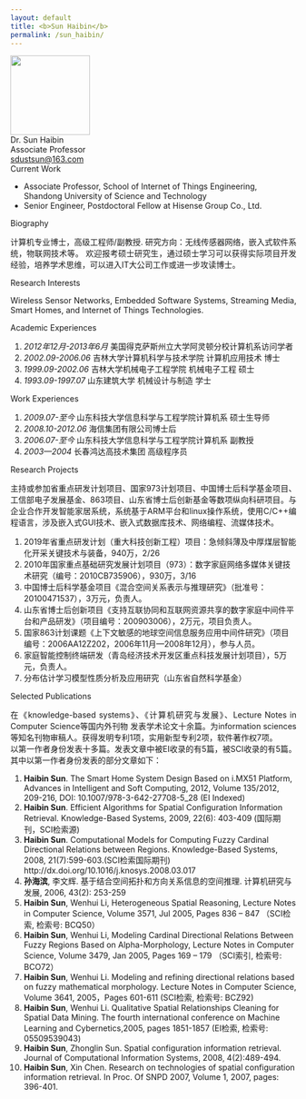 ```yaml
---
layout: default
title: <b>Sun Haibin</b>
permalink: /sun_haibin/
---
```


<div class="text-center">
    <img class="rounded-circle border shadow" height="140px" width="140px"
        src="{{ '/assets/imgs/sun_haibin.png' | relative_url }}" />
    <div class="fs-4 fw-light">
        Dr. Sun Haibin
    </div>
    <div class="fs-5 fw-light text-secondary">
        Associate Professor
    </div>
    <div class="btn-group mt-2 gap-3">
        <a href="mailto:sdustsun@163.com" class="text-decoration-none">
            <i class="bi bi-envelope-at-fill"></i> sdustsun@163.com
        </a>
    </div>
</div>

<div class="fs-4 fw-semibold border-bottom">
    <i class="bi bi-building-check"></i>
    Current Work
</div>
<ul class="list-group-numbered mt-3">
  <li class="list-group-item">
    Associate Professor, School of Internet of Things Engineering, Shandong University of Science and Technology
  </li>
  <li class="list-group-item">
    Senior Engineer, Postdoctoral Fellow at Hisense Group Co., Ltd.
  </li>
</ul>

<div class="fs-4 fw-semibold border-bottom">
    <i class="bi bi-info-circle"></i>
    Biography
</div>
<p class="mt-3" style="text-align: justify;">
    计算机专业博士，高级工程师/副教授. 研究方向：无线传感器网络，嵌入式软件系统，物联网技术等。 欢迎报考硕士研究生，通过硕士学习可以获得实际项目开发经验，培养学术思维，可以进入IT大公司工作或进一步攻读博士。
</p>

<div class="fs-4 fw-semibold border-bottom">
    <i class="bi bi-lightbulb"></i>
    Research Interests
</div>
<p class="mt-3" style="text-align: justify;">
    Wireless Sensor Networks, Embedded Software Systems, Streaming Media, Smart Homes, and Internet of Things Technologies.
</p>

<div class="fs-4 fw-semibold border-bottom">
    <i class="bi bi-journal-plus"></i>
    Academic Experiences
</div>
<ol class="list-group-numbered mt-3">
    <li class="list-group-item mb-1">
        <i>2012年12月-2013年6月</i> 美国得克萨斯州立大学阿灵顿分校计算机系访问学者
    </li>
    <li class="list-group-item mb-1">
        <i>2002.09-2006.06</i> 吉林大学计算机科学与技术学院 计算机应用技术 博士
    </li>
    <li class="list-group-item mb-1">
        <i>1999.09-2002.06</i> 吉林大学机械电子工程学院   机械电子工程 硕士
    </li>
    <li class="list-group-item mb-1">
        <i>1993.09-1997.07</i> 山东建筑大学   机械设计与制造 学士
    </li>
</ol>

<div class="fs-4 fw-semibold border-bottom">
    <i class="bi bi-briefcase"></i>
    Work Experiences
</div>
<ol class="list-group-numbered mt-3">
    <li class="list-group-item mb-1">
        <i>2009.07-至今</i> 山东科技大学信息科学与工程学院计算机系 硕士生导师
    </li>
    <li class="list-group-item mb-1">
        <i>2008.10-2012.06</i> 海信集团有限公司博士后
    </li>
    <li class="list-group-item mb-1">
        <i>2006.07-至今</i> 山东科技大学信息科学与工程学院计算机系 副教授
    </li>
    <li class="list-group-item mb-1">
        <i>2003—2004</i>  长春鸿达高技术集团   高级程序员
    </li>
</ol>

<div class="fs-4 fw-semibold border-bottom">
    <i class="bi bi-easel"></i>
    Research Projects
</div>
<p class="mt-3" style="text-align: justify;">
    主持或参加省重点研发计划项目、国家973计划项目、中国博士后科学基金项目、工信部电子发展基金、863项目、山东省博士后创新基金等数项纵向科研项目。与企业合作开发智能家居系统，系统基于ARM平台和linux操作系统，使用C/C++编程语言，涉及嵌入式GUI技术、嵌入式数据库技术、网络编程、流媒体技术。
</p>
<ol class="list-group-numbered mt-3">
    <li class="list-group-item mb-1">
        2019年省重点研发计划（重大科技创新工程）项目：急倾斜薄及中厚煤层智能化开采关键技术与装备，940万，2/26
    </li>
    <li class="list-group-item mb-1">
        2010年国家重点基础研究发展计划项目（973）：数字家庭网络多媒体关键技术研究（编号：2010CB735906），930万，3/16
    </li>
    <li class="list-group-item mb-1">
        中国博士后科学基金项目《混合空间关系表示与推理研究》（批准号：20100471537），3万元，负责人。
    </li>
    <li class="list-group-item mb-1">
        山东省博士后创新项目《支持互联协同和互联网资源共享的数字家庭中间件平台和产品研发》（项目编号：200903006），2万元，项目负责人。
    </li>
    <li class="list-group-item mb-1">
        国家863计划课题《上下文敏感的地球空间信息服务应用中间件研究》（项目编号：2006AA12Z202，2006年11月—2008年12月），参与人员。
    </li>
    <li class="list-group-item mb-1">
        家庭智能控制终端研发（青岛经济技术开发区重点科技发展计划项目），5万元，负责人。
    </li>
    <li class="list-group-item mb-1">
        分布估计学习模型性质分析及应用研究（山东省自然科学基金）
    </li>
</ol>

<div class="fs-4 fw-semibold border-bottom">
    <i class="bi bi-book"></i>
    Selected Publications
</div>
<p class="mt-3" style="text-align: justify;">
    在《knowledge-based systems》、《计算机研究与发展》、Lecture Notes in Computer Science等国内外刊物
    发表学术论文十余篇。为information sciences等知名刊物审稿人。获得发明专利1项，实用新型专利2项，软件著作权7项。
    <br>
    以第一作者身份发表十多篇。发表文章中被EI收录的有5篇，被SCI收录的有5篇。其中以第一作者身份发表的部分文章如下：
</p>
<ol class="list-group-numbered mt-3">
    <li class="list-group-item mb-1">
        <b>Haibin Sun</b>. The Smart Home System Design Based on i.MX51 Platform, Advances in Intelligent and Soft Computing, 2012, Volume 135/2012, 209-216, DOI: 10.1007/978-3-642-27708-5_28 (EI Indexed)
    </li>
    <li class="list-group-item mb-1">
        <b>Haibin Sun</b>. Efficient Algorithms for Spatial Configuration Information Retrieval. Knowledge-Based Systems, 2009, 22(6): 403-409 (国际期刊，SCI检索源)
    </li>
    <li class="list-group-item mb-1">
        <b>Haibin Sun</b>. Computational Models for Computing Fuzzy Cardinal Directional Relations between Regions. Knowledge-Based Systems, 2008, 21(7):599-603.(SCI检索国际期刊) http://dx.doi.org/10.1016/j.knosys.2008.03.017
    </li>
    <li class="list-group-item mb-1">
        <b>孙海滨</b>, 李文辉. 基于结合空间拓扑和方向关系信息的空间推理. 计算机研究与发展, 2006, 43(2): 253-259
    </li>
    <li class="list-group-item mb-1">
        <b>Haibin Sun</b>, Wenhui Li, Heterogeneous Spatial Reasoning, Lecture Notes in Computer Science, Volume 3571, Jul 2005, Pages 836 – 847 （SCI检索, 检索号: BCQ50）
    </li>
    <li class="list-group-item mb-1">
        <b>Haibin Sun</b>, Wenhui Li, Modeling Cardinal Directional Relations Between Fuzzy Regions Based on Alpha-Morphology, Lecture Notes in Computer Science, Volume 3479, Jan 2005, Pages 169 – 179 （SCI索引, 检索号: BCO72）
    </li>
    <li class="list-group-item mb-1">
        <b>Haibin Sun</b>, Wenhui Li. Modeling and refining directional relations based on fuzzy mathematical morphology. Lecture Notes in Computer Science, Volume 3641, 2005，Pages 601-611 (SCI检索, 检索号: BCZ92)
    </li>
    <li class="list-group-item mb-1">
        <b>Haibin Sun</b>, Wenhui Li. Qualitative Spatial Relationships Cleaning for Spatial Data Mining. The fourth international conference on Machine Learning and Cybernetics,2005, pages 1851-1857 (EI检索, 检索号: 05509539043)
    </li>
    <li class="list-group-item mb-1">
        <b>Haibin Sun</b>, Zhonglin Sun. Spatial configuration information retrieval. Journal of Computational Information Systems, 2008, 4(2):489-494.
    </li>
    <li class="list-group-item mb-1">
        <b>Haibin Sun</b>, Xin Chen. Research on technologies of spatial configuration information retrieval. In Proc. Of SNPD 2007, Volume 1, 2007, pages: 396-401.
    </li>
</ol>

